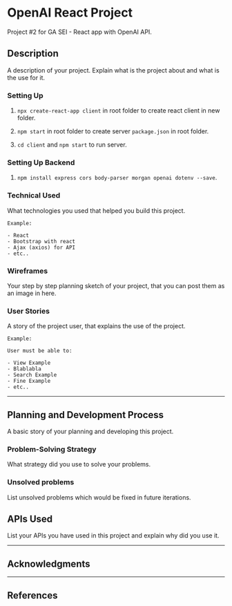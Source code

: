 # OpenAI React Project

Project #2 for GA SEI - React app with OpenAI API.

## Description

A description of your project. Explain what is the project about and what is the use for it.

### Setting Up

1. `npx create-react-app client` in root folder to create react client in new folder.

2. `npm start` in root folder to create server `package.json` in root folder.

3. `cd client` and `npm start` to run server.

### Setting Up Backend

1. `npm install express cors body-parser morgan openai dotenv --save`.

### Technical Used
What technologies you used that helped you build this project. 

```
Example:

- React
- Bootstrap with react
- Ajax (axios) for API
- etc..
```

### Wireframes

Your step by step planning sketch of your project, that you can post them as an image in here.

### User Stories

A story of the project user, that explains the use of the project.

```
Example:

User must be able to:

- View Example
- Blablabla
- Search Example
- Fine Example
- etc..

```

---

## Planning and Development Process

A basic story of your planning and developing this project.

### Problem-Solving Strategy

What strategy did you use to solve your problems.

### Unsolved problems

List unsolved problems which would be fixed in future iterations.

## APIs Used

List your APIs you have used in this project and explain why did you use it.

---

## Acknowledgments


---

 ## References
